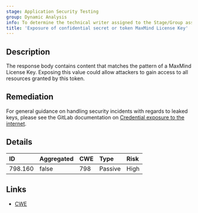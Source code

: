```yaml
---
stage: Application Security Testing
group: Dynamic Analysis
info: To determine the technical writer assigned to the Stage/Group associated with this page, see https://handbook.gitlab.com/handbook/product/ux/technical-writing/#assignments
title: 'Exposure of confidential secret or token MaxMind License Key'
---
```


## Description

The response body contains content that matches the pattern of a MaxMind License Key.
Exposing this value could allow attackers to gain access to all resources granted by this token.

## Remediation

For general guidance on handling security incidents with regards to leaked keys, please see the GitLab documentation on [Credential exposure to the internet](../../../../../security/responding_to_security_incidents.md#credential-exposure-to-public-internet).

## Details

| ID      | Aggregated | CWE | Type | Risk |
|:--------|:-----------|:----|:-----|:-----|
| 798.160 | false | 798 | Passive | High |

## Links

- [CWE](https://cwe.mitre.org/data/definitions/798.html)
